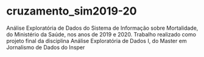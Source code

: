 # cruzamento_sim2019-20
Análise Exploratória de Dados do Sistema de Informação sobre Mortalidade, do Ministério da Saúde, nos anos de 2019 e 2020. Trabalho realizado como projeto final da disciplina Análise Exploratória de Dados I, do Master em Jornalismo de Dados do Insper
